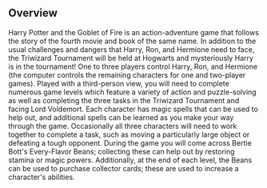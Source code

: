 ## Overview

Harry Potter and the Goblet of Fire is an action-adventure game that follows the story of the fourth movie and book of the same name. In addition to the usual challenges and dangers that Harry, Ron, and Hermione need to face, the Triwizard Tournament will be held at Hogwarts and mysteriously Harry is in the tournament! One to three players control Harry, Ron, and Hermione (the computer controls the remaining characters for one and two-player games). Played with a third-person view, you will need to complete numerous game levels which feature a variety of action and puzzle-solving as well as completing the three tasks in the Triwizard Tournament and facing Lord Voldemort. Each character has magic spells that can be used to help out, and additional spells can be learned as you make your way through the game. Occasionally all three characters will need to work together to complete a task, such as moving a particularly large object or defeating a tough opponent. During the game you will come across Bertie Bott's Every-Flavor Beans; collecting these can help out by restoring stamina or magic powers. Additionally, at the end of each level, the Beans can be used to purchase collector cards; these are used to increase a character's abilities.